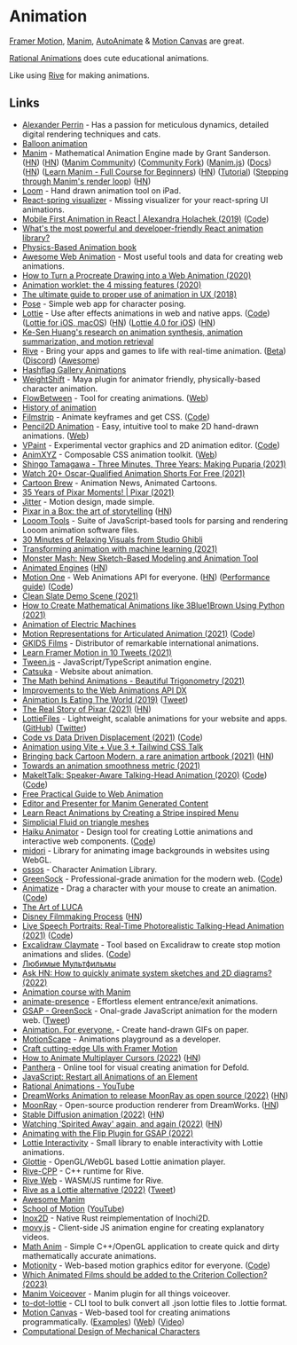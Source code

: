 # Animation

[Framer Motion](https://www.framer.com/motion/), [Manim](https://github.com/Elteoremadebeethoven/AnimationsWithManim), [AutoAnimate](https://auto-animate.formkit.com/) & [Motion Canvas](https://github.com/motion-canvas/motion-canvas) are great.

[Rational Animations](https://www.youtube.com/c/RationalAnimations/videos) does cute educational animations.

Like using [Rive](rive.md) for making animations.

## Links

- [Alexander Perrin](https://alexanderperrin.com.au/) - Has a passion for meticulous dynamics, detailed digital rendering techniques and cats.
- [Balloon animation](https://alexanderperrin.com.au/triangles/ballooning/)
- [Manim](https://github.com/3b1b/manim) - Mathematical Animation Engine made by Grant Sanderson. ([HN](https://news.ycombinator.com/item?id=24926947)) ([HN](https://news.ycombinator.com/item?id=26498527)) ([Manim Community](https://www.manim.community/)) ([Community Fork](https://github.com/ManimCommunity/manim)) ([Manim.js](https://github.com/JazonJiao/Manim.js)) ([Docs](https://3b1b.github.io/manim/index.html)) ([HN](https://news.ycombinator.com/item?id=28245277)) ([Learn Manim - Full Course for Beginners](https://www.youtube.com/watch?v=KHGoFDB-raE)) ([HN](https://news.ycombinator.com/item?id=30658390)) ([Tutorial](https://www.youtube.com/watch?v=vUIfNN6Bs_4)) ([Stepping through Manim's render loop](https://www.youtube.com/watch?v=yKCwh-X5Ckg)) ([HN](https://news.ycombinator.com/item?id=31636657))
- [Loom](https://iorama.studio/looom) - Hand drawn animation tool on iPad.
- [React-spring visualizer](https://react-spring-visualizer.com/) - Missing visualizer for your react-spring UI animations.
- [Mobile First Animation in React | Alexandra Holachek (2019)](https://www.youtube.com/watch?v=laPsceJ4tTY) ([Code](https://github.com/aholachek/mobile-first-animation))
- [What's the most powerful and developer-friendly React animation library?](https://github.com/aholachek/react-animation-comparison)
- [Physics-Based Animation book](https://iphys.wordpress.com/2020/01/12/free-textbook-physics-based-animation/)
- [Awesome Web Animation](https://github.com/sergey-pimenov/awesome-web-animation) - Most useful tools and data for creating web animations.
- [How to Turn a Procreate Drawing into a Web Animation (2020)](https://css-tricks.com/how-to-turn-a-procreate-drawing-into-a-web-animation/)
- [Animation worklet: the 4 missing features (2020)](https://inventingwithmonster.io/20200203-animationworklet-the-missing-pieces/)
- [The ultimate guide to proper use of animation in UX (2018)](https://uxdesign.cc/the-ultimate-guide-to-proper-use-of-animation-in-ux-10bd98614fa9)
- [Pose](https://galshir.com/pose/) - Simple web app for character posing.
- [Lottie](http://airbnb.io/lottie/#/) - Use after effects animations in web and native apps. ([Code](https://github.com/airbnb/lottie)) ([Lottie for iOS, macOS](https://github.com/airbnb/lottie-ios)) ([HN](https://news.ycombinator.com/item?id=29634114)) ([Lottie 4.0 for iOS](https://medium.com/airbnb-engineering/announcing-lottie-4-0-for-ios-d4d226862a54)) ([HN](https://news.ycombinator.com/item?id=33886673))
- [Ke-Sen Huang's research on animation synthesis, animation summarization, and motion retrieval](https://kesen.realtimerendering.com/)
- [Rive](https://rive.app/) - Bring your apps and games to life with real-time animation. ([Beta](https://beta.rive.app/)) ([Discord](https://discord.com/invite/FGjmaTr)) ([Awesome](https://github.com/rive-app/awesome-rive))
- [Hashflag Gallery Animations](https://hashflaggallery.com/)
- [WeightShift](https://weightshift.io/) - Maya plugin for animator friendly, physically-based character animation.
- [FlowBetween](https://github.com/Logicalshift/flowbetween) - Tool for creating animations. ([Web](https://flowbetween.app/))
- [History of animation](https://history-of-animation.webflow.io/)
- [Filmstrip](https://filmstrip.berryscript.com/) - Animate keyframes and get CSS. ([Code](https://github.com/barhatsor/filmstrip))
- [Pencil2D Animation](https://github.com/pencil2d/pencil) - Easy, intuitive tool to make 2D hand-drawn animations. ([Web](https://www.pencil2d.org/))
- [VPaint](https://www.vpaint.org/) - Experimental vector graphics and 2D animation editor. ([Code](https://github.com/dalboris/vpaint))
- [AnimXYZ](https://github.com/ingram-projects/animxyz) - Composable CSS animation toolkit. ([Web](https://animxyz.com/))
- [Shingo Tamagawa - Three Minutes, Three Years: Making Puparia (2021)](https://www.youtube.com/watch?v=VKsG3E7TLl4)
- [Watch 20+ Oscar-Qualified Animation Shorts For Free (2021)](https://www.cartoonbrew.com/awards/watch-at-least-15-oscar-qualified-animation-shorts-for-free-online-201173.html)
- [Cartoon Brew](https://www.cartoonbrew.com/) - Animation News, Animated Cartoons.
- [35 Years of Pixar Moments! | Pixar (2021)](https://www.youtube.com/watch?v=X3AcXraOW_k)
- [Jitter](https://jitter.video/) - Motion design, made simple.
- [Pixar in a Box: the art of storytelling](https://www.khanacademy.org/humanities/hass-storytelling/storytelling-pixar-in-a-box) ([HN](https://news.ycombinator.com/item?id=26163982))
- [Looom Tools](https://github.com/mattdesl/looom-tools) - Suite of JavaScript-based tools for parsing and rendering Looom animation software files.
- [30 Minutes of Relaxing Visuals from Studio Ghibli](https://www.youtube.com/watch?v=z9Ug-3qhrwY)
- [Transforming animation with machine learning (2021)](https://medium.com/embarkstudios/transforming-animation-with-machine-learning-27ac694590c)
- [Monster Mash: New Sketch-Based Modeling and Animation Tool](https://github.com/google/monster-mash)
- [Animated Engines](http://animatedengines.com/) ([HN](https://news.ycombinator.com/item?id=26368939))
- [Motion One](https://motion.dev/) - Web Animations API for everyone. ([HN](https://news.ycombinator.com/item?id=28616043)) ([Performance guide](https://motion.dev/guides/performance)) ([Code](https://github.com/motiondivision/motionone))
- [Clean Slate Demo Scene (2021)](https://www.youtube.com/watch?v=O3T1-nadehU)
- [How to Create Mathematical Animations like 3Blue1Brown Using Python (2021)](https://towardsdatascience.com/how-to-create-mathematical-animations-like-3blue1brown-using-python-f571fb9da3d1)
- [Animation of Electric Machines](http://people.ece.umn.edu/users/riaz/animations/listanimations.html)
- [Motion Representations for Articulated Animation (2021)](https://arxiv.org/abs/2104.11280) ([Code](https://github.com/snap-research/articulated-animation))
- [GKIDS Films](https://gkids.com/) - Distributor of remarkable international animations.
- [Learn Framer Motion in 10 Tweets (2021)](https://twitter.com/willjohnsonio/status/1396857844973064202)
- [Tween.js](https://github.com/tweenjs/tween.js) - JavaScript/TypeScript animation engine.
- [Catsuka](https://www.catsuka.com/) - Website about animation.
- [The Math behind Animations - Beautiful Trigonometry (2021)](https://www.youtube.com/watch?v=-lF7sSTelOg)
- [Improvements to the Web Animations API DX](https://motion.dev/guides/waapi-improvements)
- [Animation Is Eating The World (2019)](http://www.michaeldempsey.me/animation/) ([Tweet](https://twitter.com/mhdempsey/status/1151533880412909570))
- [The Real Story of Pixar (2021)](https://spectrum.ieee.org/the-real-story-of-pixar) ([HN](https://news.ycombinator.com/item?id=28053810))
- [LottieFiles](https://lottiefiles.com/) - Lightweight, scalable animations for your website and apps. ([GitHub](https://github.com/LottieFiles)) ([Twitter](https://twitter.com/LottieFiles))
- [Code vs Data Driven Displacement (2021)](https://theorangeduck.com/page/code-vs-data-driven-displacement) ([Code](https://github.com/orangeduck/Motion-Matching))
- [Animation using Vite + Vue 3 + Tailwind CSS Talk](https://github.com/callumacrae/animation-talk-demo)
- [Bringing back Cartoon Modern, a rare animation artbook (2021)](https://animationobsessive.substack.com/p/our-treat-to-you) ([HN](https://news.ycombinator.com/item?id=29075386))
- [Towards an animation smoothness metric (2021)](https://web.dev/smoothness/)
- [MakeItTalk: Speaker-Aware Talking-Head Animation (2020)](https://people.umass.edu/~yangzhou/MakeItTalk/) ([Code](https://github.com/czczup/URST)) ([Code](https://github.com/adobe-research/MakeItTalk))
- [Free Practical Guide to Web Animation](https://tilda.education/en/web-animation-course)
- [Editor and Presenter for Manim Generated Content](https://github.com/ManimCommunity/manim_editor)
- [Learn React Animations by Creating a Stripe inspired Menu](https://www.mikealche.com/software-development/learn-react-animations-by-creating-a-stripe-inspired-menu)
- [Simplicial Fluid on triangle meshes](https://yhesper.github.io/projects/2_project_simpfluid/)
- [Haiku Animator](https://www.haikuanimator.com/) - Design tool for creating Lottie animations and interactive web components. ([Code](https://github.com/HaikuTeam/animator))
- [midori](https://github.com/aeroheim/midori) - Library for animating image backgrounds in websites using WebGL.
- [ossos](https://github.com/sketchpunklabs/ossos) - Character Animation Library.
- [GreenSock](https://greensock.com/) - Professional-grade animation for the modern web. ([Code](https://github.com/greensock/GSAP))
- [Animatize](https://animatize.com/) - Drag a character with your mouse to create an animation. ([Code](https://github.com/panphora/animatize))
- [The Art of LUCA](https://disney-studios-awards.s3.amazonaws.com/luca/books/flipH45pEt23wR/index.html)
- [Disney Filmmaking Process](https://disneyanimation.com/process/) ([HN](https://news.ycombinator.com/item?id=30241966))
- [Live Speech Portraits: Real-Time Photorealistic Talking-Head Animation (2021)](https://arxiv.org/abs/2109.10595) ([Code](https://github.com/YuanxunLu/LiveSpeechPortraits))
- [Excalidraw Claymate](https://dai-shi.github.io/excalidraw-claymate/) - Tool based on Excalidraw to create stop motion animations and slides. ([Code](https://github.com/dai-shi/excalidraw-claymate))
- [Любимые Мультфильмы](https://twitter.com/sienduk/status/1495706117489446916)
- [Ask HN: How to quickly animate system sketches and 2D diagrams? (2022)](https://news.ycombinator.com/item?id=30631993)
- [Animation course with Manim](https://github.com/Elteoremadebeethoven/AnimationsWithManim)
- [animate-presence](https://github.com/natemoo-re/animate-presence) - Effortless element entrance/exit animations.
- [GSAP - GreenSock](https://greensock.com/gsap/) - Onal-grade JavaScript animation for the modern web. ([Tweet](https://twitter.com/cassiecodes/status/1512367969703444481))
- [Animation. For everyone.](https://www.eatmy.art/) - Create hand-drawn GIFs on paper.
- [MotionScape](https://github.com/GetStream/motionscape-app) - Animations playground as a developer.
- [Craft cutting-edge UIs with Framer Motion](https://samselikoff.com/framer-motion-course)
- [How to Animate Multiplayer Cursors (2022)](https://liveblocks.io/blog/how-to-animate-multiplayer-cursors) ([HN](https://news.ycombinator.com/item?id=31987713))
- [Panthera](https://github.com/Insality/panthera-editor) - Online tool for visual creating animation for Defold.
- [JavaScript: Restart all Animations of an Element](https://www.bram.us/2022/07/20/javascript-restart-all-animations-of-an-element/)
- [Rational Animations - YouTube](https://www.youtube.com/c/RationalAnimations/videos)
- [DreamWorks Animation to release MoonRay as open source (2022)](https://www.awn.com/news/dreamworks-animation-release-moonray-open-source) ([HN](https://news.ycombinator.com/item?id=32357470))
- [MoonRay](https://openmoonray.org/) - Open-source production renderer from DreamWorks. ([HN](https://news.ycombinator.com/item?id=32450386))
- [Stable Diffusion animation (2022)](https://replicate.com/andreasjansson/stable-diffusion-animation) ([HN](https://news.ycombinator.com/item?id=32658408))
- [Watching 'Spirited Away' again, and again (2022)](https://www.theatlantic.com/culture/archive/2022/09/rewatching-spirited-away-hayao-miyazaki/671486/) ([HN](https://news.ycombinator.com/item?id=32918849))
- [Animating with the Flip Plugin for GSAP (2022)](https://ryanmulligan.dev/blog/gsap-flip-cart/)
- [Lottie Interactivity](https://github.com/LottieFiles/lottie-interactivity) - Small library to enable interactivity with Lottie animations.
- [Glottie](https://github.com/LottieFiles/glottie) - OpenGL/WebGL based Lottie animation player.
- [Rive-CPP](https://github.com/rive-app/rive-cpp) - C++ runtime for Rive.
- [Rive Web](https://github.com/rive-app/rive-wasm) - WASM/JS runtime for Rive.
- [Rive as a Lottie alternative (2022)](https://rive.app/blog/rive-as-a-lottie-alternative) ([Tweet](https://twitter.com/guidorosso/status/1582086637328031745))
- [Awesome Manim](https://github.com/ManimCommunity/awesome-manim)
- [School of Motion](https://www.schoolofmotion.com/) ([YouTube](https://www.youtube.com/@schoolofmotion/videos))
- [Inox2D](https://github.com/Inochi2D/inox2d) - Native Rust reimplementation of Inochi2D.
- [movy.js](https://github.com/rossning92/movy) - Client-side JS animation engine for creating explanatory videos.
- [Math Anim](https://github.com/ambrosiogabe/MathAnimation) - Simple C++/OpenGL application to create quick and dirty mathematically accurate animations.
- [Motionity](https://www.motionity.app/) - Web-based motion graphics editor for everyone. ([Code](https://github.com/alyssaxuu/motionity))
- [Which Animated Films should be added to the Criterion Collection? (2023)](https://www.reddit.com/r/criterion/comments/10ib9h2/which_animated_films_should_be_added_to_the/)
- [Manim Voiceover](https://github.com/ManimCommunity/manim-voiceover) - Manim plugin for all things voiceover.
- [to-dot-lottie](https://github.com/theapache64/to-dot-lottie) - CLI tool to bulk convert all .json lottie files to .lottie format.
- [Motion Canvas](https://github.com/motion-canvas/motion-canvas) - Web-based tool for creating animations programmatically. ([Examples](https://github.com/motion-canvas/examples)) ([Web](https://motion-canvas.github.io/)) ([Video](https://www.youtube.com/watch?v=H5GETOP7ivs))
- [Computational Design of Mechanical Characters](https://la.disneyresearch.com/wp-content/uploads/CDMC1.pdf)
